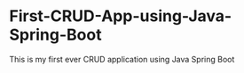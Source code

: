 # First-CRUD-App-using-Java-Spring-Boot
This is my first ever CRUD application using Java Spring Boot
